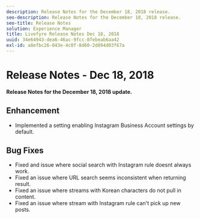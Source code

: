 ```yaml
---
description: Release Notes for the December 18, 2018 release.
seo-description: Release Notes for the December 18, 2018 release.
seo-title: Release Notes
solution: Experience Manager
title: Livefyre Release Notes Dec 18, 2018
uuid: 34e64943-dea6-46ac-9fcc-8febeab6aa42
exl-id: a8efbc26-043e-4c0f-8d60-2d894d03f67a
---
```

# Release Notes - Dec 18, 2018

**Release Notes for the December 18, 2018 update.**

## Enhancement

* Implemented a setting enabling Instagram Business Account settings by default.

## Bug Fixes

* Fixed and issue where social search with Instagram rule doesnt always work.
* Fixed an issue where URL search seems inconsistent when returning result.
* Fixed an issue where streams with Korean characters do not pull in content.
* Fixed an issue where stream with Instagram rule can't pick up new posts.
